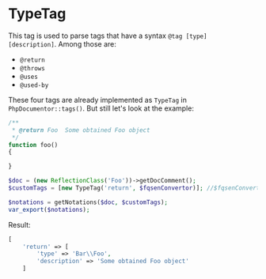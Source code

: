 TypeTag
===

This tag is used to parse tags that have a syntax `@tag [type] [description]`. Among those are:

* `@return`
* `@throws`
* `@uses`
* `@used-by`

These four tags are already implemented as `TypeTag` in `PhpDocumentor::tags()`. But still let's look at the example:

```php
/**
 * @return Foo  Some obtained Foo object
 */
function foo()
{

}
```

```php
$doc = (new ReflectionClass('Foo'))->getDocComment();
$customTags = [new TypeTag('return', $fqsenConvertor)]; //$fqsenConvertor can be ommited

$notations = getNotations($doc, $customTags);
var_export($notations);
```

Result:

```php
[
    'return' => [
        'type' => 'Bar\\Foo',
        'description' => 'Some obtained Foo object'
    ]
```
